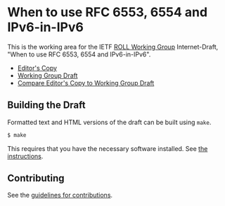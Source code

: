 # When to use RFC 6553, 6554 and IPv6-in-IPv6

This is the working area for the IETF [ROLL Working Group](https://datatracker.ietf.org/wg/roll/documents/) Internet-Draft, "When to use RFC 6553, 6554 and IPv6-in-IPv6".

* [Editor's Copy](https://roll-wg.github.io/useofrplinfo/#go.draft-ietf-roll-useofrplinfo.html)
* [Working Group Draft](https://tools.ietf.org/html/draft-ietf-roll-useofrplinfo)
* [Compare Editor's Copy to Working Group Draft](https://roll-wg.github.io/useofrplinfo/#go.draft-ietf-roll-useofrplinfo.diff)

## Building the Draft

Formatted text and HTML versions of the draft can be built using `make`.

```sh
$ make
```

This requires that you have the necessary software installed.  See
[the instructions](https://github.com/martinthomson/i-d-template/blob/master/doc/SETUP.md).


## Contributing

See the
[guidelines for contributions](https://github.com/roll-wg/useofrplinfo/blob/master/CONTRIBUTING.md).
